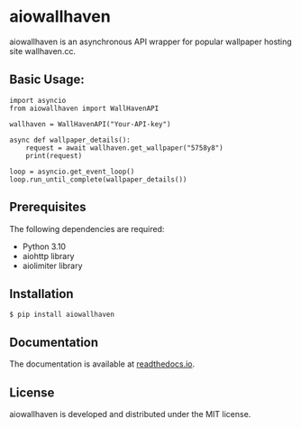 # aiowallhaven

aiowallhaven is an asynchronous API wrapper for popular
wallpaper hosting site wallhaven.cc.

## Basic Usage:

```
import asyncio
from aiowallhaven import WallHavenAPI

wallhaven = WallHavenAPI("Your-API-key")

async def wallpaper_details():
    request = await wallhaven.get_wallpaper("5758y8")
    print(request)

loop = asyncio.get_event_loop()
loop.run_until_complete(wallpaper_details())
```

## Prerequisites
The following dependencies are required:

- Python 3.10
- aiohttp library
- aiolimiter library

## Installation

```
$ pip install aiowallhaven
```

## Documentation

The documentation is available at [readthedocs.io](https://aiowallhaven.readthedocs.io/en/latest/).

## License

aiowallhaven is developed and distributed under the MIT
license.
